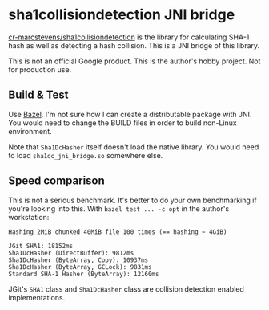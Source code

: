 # sha1collisiondetection JNI bridge

[cr-marcstevens/sha1collisiondetection](https://github.com/cr-marcstevens/sha1collisiondetection)
is the library for calculating SHA-1 hash as well as detecting a hash collision.
This is a JNI bridge of this library.

This is not an official Google product. This is the author's hobby project. Not
for production use.

## Build & Test

Use [Bazel](https://bazel.build). I'm not sure how I can create a distributable
package with JNI. You would need to change the BUILD files in order to build
non-Linux environment.

Note that `Sha1DcHasher` itself doesn't load the native library. You would need
to load `sha1dc_jni_bridge.so` somewhere else.

## Speed comparison

This is not a serious benchmark. It's better to do your own benchmarking if
you're looking into this. With `bazel test ... -c opt` in the author's
workstation:

    Hashing 2MiB chunked 40MiB file 100 times (== hashing ~ 4GiB)

    JGit SHA1: 18152ms
    Sha1DcHasher (DirectBuffer): 9812ms
    Sha1DcHasher (ByteArray, Copy): 10937ms
    Sha1DcHasher (ByteArray, GCLock): 9831ms
    Standard SHA-1 Hasher (ByteArray): 12160ms

JGit's `SHA1` class and `Sha1DcHasher` class are collision detection enabled
implementations.
